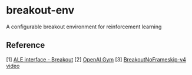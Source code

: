 # breakout-env

A configurable breakout environment for reinforcement learning


## Reference

[1] [ALE interface - Breakout](https://github.com/openai/atari-py/blob/master/atari_py/ale_interface/src/games/supported/Breakout.cpp)
[2] [OpenAI Gym](https://github.com/openai/gym/blob/master/gym/envs/atari/atari_env.py)
[3] [BreakoutNoFrameskip-v4 video](https://youtu.be/o72FS5eqPNs)